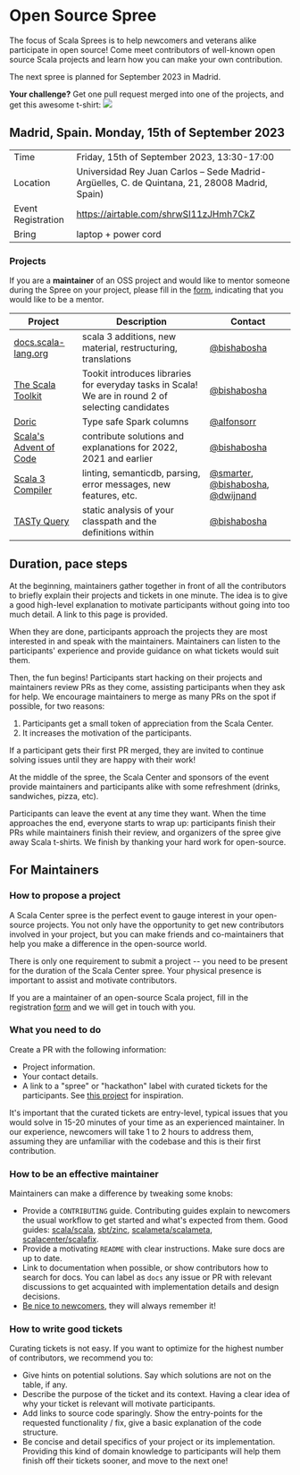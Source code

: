 # Open Source Spree

The focus of Scala Sprees is to help newcomers and veterans alike participate
in open source! Come meet contributors of well-known open source Scala projects and
learn how you can make your own contribution.

The next spree is planned for September 2023 in Madrid.

**Your challenge?** Get one pull request merged into one of the projects, and
get this awesome t-shirt:
![](https://pbs.twimg.com/media/CtnCrtvWAAAO0nE.jpg:small)

## Madrid, Spain. Monday, 15th of September 2023

|                    |                                                                                                 |
|--------------------|-------------------------------------------------------------------------------------------------|
| Time               | Friday, 15th of September 2023, 13:30-17:00                                                           |
| Location           | Universidad Rey Juan Carlos – Sede Madrid-Argüelles, C. de Quintana, 21, 28008 Madrid, Spain) |
| Event Registration | <https://airtable.com/shrwSI11zJHmh7CkZ>                                    |
| Bring              | laptop + power cord                                                                             |

### Projects

If you are a **maintainer** of an OSS project and would like to mentor someone during the Spree on your project, please fill in the [form](https://airtable.com/shrwSI11zJHmh7CkZ), indicating that you would like to be a mentor.

| Project                                                                              |Description | Contact                                                              |
|--------------------------------------------------------------------------------------|------------|----------------------------------------------------------------------|
| [docs.scala-lang.org](https://github.com/scala/docs.scala-lang) | scala 3 additions, new material, restructuring, translations | [@bishabosha](https://github.com/bishabosha) |
| [The Scala Toolkit](https://github.com/scala/toolkit) | Tookit introduces libraries for everyday tasks in Scala! We are in round 2 of selecting candidates | [@bishabosha](https://github.com/bishabosha) |
| [Doric](https://github.com/hablapps/doric)| Type safe Spark columns | [@alfonsorr](https://github.com/alfonsorr) |
| [Scala's Advent of Code](https://github.com/scalacenter/scala-advent-of-code)| contribute solutions and explanations for 2022, 2021 and earlier | [@bishabosha](https://github.com/bishabosha) |
| [Scala 3 Compiler](https://github.com/lampepfl/dotty) | linting, semanticdb, parsing, error messages, new features, etc. | [@smarter](https://github.com/smarter), [@bishabosha](https://github.com/bishabosha), [@dwijnand](https://github.com/dwijnand) |
| [TASTy Query](https://github.com/scalacenter/tasty-query) | static analysis of your classpath and the definitions within | [@bishabosha](https://github.com/bishabosha) |

<!--
| Jamie Thompson | Guillaume Martres | Anatolii Kmetiuk |
|-|-|-|
| <img src="https://scala.epfl.ch/resources/img/jamiethompson.png"> | <img src="https://scala.epfl.ch/resources/img/guillaume-martres.jpg"> | <img src="https://scala.epfl.ch/resources/img/toli.png"> |

| Seth Tisue | Szymon Rodziewicz | Tomasz Godzik |
|-|-|-|
| <img src="https://i.imgur.com/ubdDky1.jpg" height="150" width="150"> | <img src="https://avatars.githubusercontent.com/u/4761866" height="150" width="150"> | <img src="https://avatars.githubusercontent.com/u/3807253" height="150" width="150"> | -->

## Duration, pace steps

At the beginning, maintainers gather together in front of all the contributors
to briefly explain their projects and tickets in one minute. The idea is to give
a good high-level explanation to motivate participants without going into too
much detail. A link to this page is provided.

When they are done, participants approach the projects they are most
interested in and speak with the maintainers. Maintainers can listen
to the participants' experience and provide guidance on what tickets
would suit them.

Then, the fun begins! Participants start hacking on their projects and
maintainers review PRs as they come, assisting participants when they ask for
help. We encourage maintainers to merge as many PRs on the spot if possible,
for two reasons:

1. Participants get a small token of appreciation from the Scala Center.
2. It increases the motivation of the participants.

If a participant gets their first PR merged, they are invited to continue solving
issues until they are happy with their work!

At the middle of the spree, the Scala Center and sponsors of the event provide
maintainers and participants alike with some refreshment (drinks, sandwiches,
pizza, etc).

Participants can leave the event at any time they want. When the time approaches
the end, everyone starts to wrap up: participants finish their PRs while
maintainers finish their review, and organizers of the spree give away Scala
t-shirts. We finish by thanking your hard work for open-source.

## For Maintainers

### How to propose a project

A Scala Center spree is the perfect event to gauge interest in your open-source
projects. You not only have the opportunity to get new contributors involved in
your project, but you can make friends and co-maintainers that help you
make a difference in the open-source world.

There is only one requirement to submit a project -- you need to be present for
the duration of the Scala Center spree. Your physical presence is important to
assist and motivate contributors.

If you are a maintainer of an open-source Scala project, fill in the registration
[form](https://airtable.com/shrwSI11zJHmh7CkZ) and we will get in touch with you.

### What you need to do

Create a PR with the following information:

- Project information.
- Your contact details.
- A link to a "spree" or "hackathon" label with curated tickets for the
  participants. See
  [this project](https://github.com/sbt/zinc/issues?utf8=✓&q=label:hackathon%20is:issue)
  for inspiration.

It's important that the curated tickets are entry-level, typical issues that you
would solve in 15-20 minutes of your time as an experienced maintainer. In our
experience, newcomers will take 1 to 2 hours to address them, assuming they are
unfamiliar with the codebase and this is their first contribution.

### How to be an effective maintainer

Maintainers can make a difference by tweaking some knobs:

- Provide a `CONTRIBUTING` guide. Contributing guides explain to newcomers the
  usual workflow to get started and what's expected from them. Good guides:
  [scala/scala](https://github.com/scala/scala/blob/2.12.x/CONTRIBUTING.md),
  [sbt/zinc](https://github.com/sbt/zinc/blob/1.x/CONTRIBUTING.md),
  [scalameta/scalameta](https://github.com/scalameta/scalameta/blob/master/CONTRIBUTING.md),
  [scalacenter/scalafix](https://github.com/scala/scala/blob/2.12.x/CONTRIBUTING.md).
- Provide a motivating `README` with clear instructions. Make sure docs are up
  to date.
- Link to documentation when possible, or show contributors how to search for
  docs. You can label as `docs` any issue or PR with relevant discussions to get
  acquainted with implementation details and design decisions.
- [Be nice to newcomers](http://brson.github.io/2017/04/05/minimally-nice-maintainer),
  they will always remember it!

### How to write good tickets

Curating tickets is not easy. If you want to optimize for the highest number of
contributors, we recommend you to:

- Give hints on potential solutions. Say which solutions are not on the table,
  if any.
- Describe the purpose of the ticket and its context. Having a clear idea of why
  your ticket is relevant will motivate participants.
- Add links to source code sparingly. Show the entry-points for the requested
  functionality / fix, give a basic explanation of the code structure.
- Be concise and detail specifics of your project or its implementation.
  Providing this kind of domain knowledge to participants will help them finish
  off their tickets sooner, and move to the next one!
